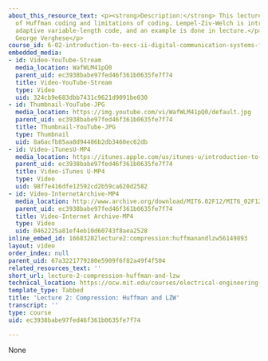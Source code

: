 ```yaml
---
about_this_resource_text: <p><strong>Description:</strong> This lecture covers examples
  of Huffman coding and limitations of coding. Lempel-Ziv-Welch is introduced as an
  adaptive variable-length code, and an example is done in lecture.</p><p><strong>Instructor:</strong>
  George Verghese</p>
course_id: 6-02-introduction-to-eecs-ii-digital-communication-systems-fall-2012
embedded_media:
- id: Video-YouTube-Stream
  media_location: WafWLM41pQ0
  parent_uid: ec3938babe97fed46f361b0635fe7f74
  title: Video-YouTube-Stream
  type: Video
  uid: 324cb9e683dbb7431c9621d9091be030
- id: Thumbnail-YouTube-JPG
  media_location: https://img.youtube.com/vi/WafWLM41pQ0/default.jpg
  parent_uid: ec3938babe97fed46f361b0635fe7f74
  title: Thumbnail-YouTube-JPG
  type: Thumbnail
  uid: 8a6acfb85aa8d94486b2db3460ec62db
- id: Video-iTunesU-MP4
  media_location: https://itunes.apple.com/us/itunes-u/introduction-to-eecs-ii-digital/id835987738
  parent_uid: ec3938babe97fed46f361b0635fe7f74
  title: Video-iTunes U-MP4
  type: Video
  uid: 98f7e416dfe12592cd2b59ca620d2582
- id: Video-InternetArchive-MP4
  media_location: http://www.archive.org/download/MIT6.02F12/MIT6_02F12_lec02_300k.mp4
  parent_uid: ec3938babe97fed46f361b0635fe7f74
  title: Video-Internet Archive-MP4
  type: Video
  uid: 0462225a81ef4eb10d60743f8aea2528
inline_embed_id: 16683202lecture2:compression:huffmanandlzw56149893
layout: video
order_index: null
parent_uid: 67a3221779280e5909f6f82a49f4f504
related_resources_text: ''
short_url: lecture-2-compression-huffman-and-lzw
technical_location: https://ocw.mit.edu/courses/electrical-engineering-and-computer-science/6-02-introduction-to-eecs-ii-digital-communication-systems-fall-2012/lecture-videos/lecture-2-compression-huffman-and-lzw
template_type: Tabbed
title: 'Lecture 2: Compression: Huffman and LZW'
transcript: ''
type: course
uid: ec3938babe97fed46f361b0635fe7f74

---
```

None